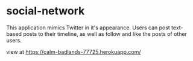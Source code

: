 # social-network

This application mimics Twitter in it's appearance. Users can post text-based posts to their timeline, as well as follow and like the posts of other users.

view at https://calm-badlands-77725.herokuapp.com/
